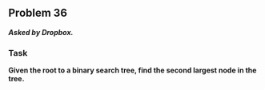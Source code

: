 ## Problem 36
***Asked by Dropbox.***
### Task
**Given the root to a binary search tree, find the second largest node in the tree.**
